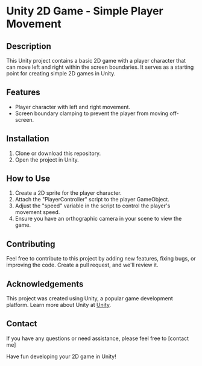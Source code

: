 # Unity 2D Game - Simple Player Movement

## Description
This Unity project contains a basic 2D game with a player character that can move left and right within the screen boundaries. It serves as a starting point for creating simple 2D games in Unity.

## Features
- Player character with left and right movement.
- Screen boundary clamping to prevent the player from moving off-screen.

## Installation
1. Clone or download this repository.
2. Open the project in Unity.

## How to Use
1. Create a 2D sprite for the player character.
2. Attach the "PlayerController" script to the player GameObject.
3. Adjust the "speed" variable in the script to control the player's movement speed.
4. Ensure you have an orthographic camera in your scene to view the game.

## Contributing
Feel free to contribute to this project by adding new features, fixing bugs, or improving the code. Create a pull request, and we'll review it.

## Acknowledgements
This project was created using Unity, a popular game development platform. Learn more about Unity at [Unity](https://unity.com/).

## Contact
If you have any questions or need assistance, please feel free to [contact me]

Have fun developing your 2D game in Unity!
